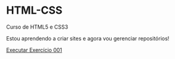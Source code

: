 # HTML-CSS
 Curso de HTML5 e CSS3

Estou aprendendo a criar sites e agora vou gerenciar repositórios!

<a href="https://vitorarevalo.github.io/HTML-CSS/Módulo%201/EXERCICIOS/ex001/index.html"> Executar Exercício 001  </a>